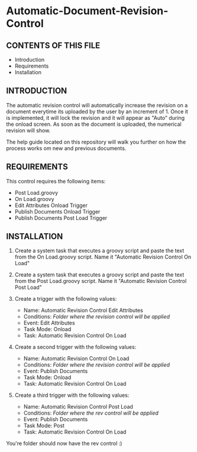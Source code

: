 # Automatic-Document-Revision-Control

CONTENTS OF THIS FILE
---------------------

 * Introduction
 * Requirements
 * Installation


INTRODUCTION
------------

The automatic revision control will automatically increase the revision on a document everytime its uploaded by the user by an increment of 1. Once it is implemented, it will lock the revision and it will appear as "Auto" during the onload screen. As soon as the document is uploaded, the numerical revision will show. 

The help guide located on this repository will walk you further on how the process works om new and previous documents. 



REQUIREMENTS
------------

This control requires the following items:

 * Post Load.groovy
 * On Load.groovy
 * Edit Attributes Onload Trigger
 * Publish Documents Onload Trigger
 * Publish Documents Post Load Trigger


INSTALLATION
------------
 
 1. Create a system task that executes a groovy script and paste the text from the On Load.groovy script. Name it "Automatic Revision Control On Load"

 2. Create a system task that executes a groovy script and paste the text from the Post Load.groovy script. Name it "Automatic Revision Control Post Load"

 3. Create a trigger with the following values: 
	- Name: Automatic Revision Control Edit Attributes
	- Conditions: *Folder where the revision control will be applied*
	- Event: Edit Attributes
	- Task Mode: Onload
	- Task: Automatic Revision Control On Load

 3. Create a second trigger with the following values: 
	- Name: Automatic Revision Control On Load
	- Conditions: *Folder where the revision control will be applied*
	- Event: Publish Documents
	- Task Mode: Onload
	- Task: Automatic Revision Control On Load

 4. Create a third trigger with the following values: 
	- Name: Automatic Revision Control Post Load 
	- Conditions: *Folder where the rev control will be applied*
	- Event: Publish Documents
	- Task Mode: Post
	- Task: Automatic Revision Control On Load

You're folder should now have the rev control :)
